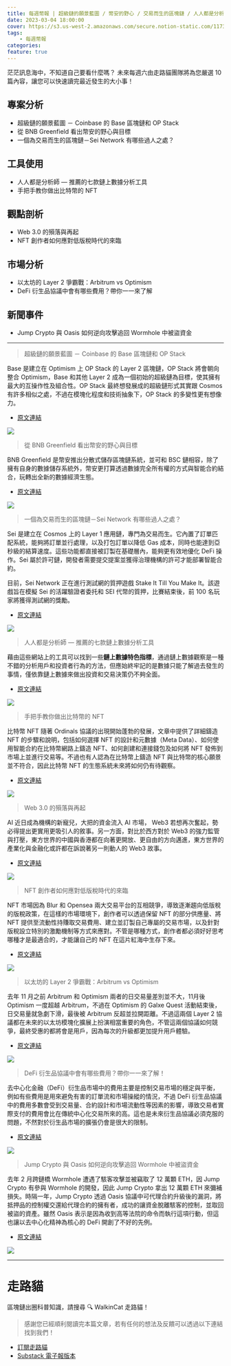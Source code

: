 ```yaml
---
title: 每週幣報 | 超級鏈的願景藍圖 / 幣安的野心 / 交易而生的區塊鏈 / 人人都是分析師 / 手把手創建比特幣 NFT
date: 2023-03-04 18:00:00
cover: https://s3.us-west-2.amazonaws.com/secure.notion-static.com/11736646-7971-458a-bfc1-2102c5e00a2b/architecture-illustration-lg.png?X-Amz-Algorithm=AWS4-HMAC-SHA256&X-Amz-Content-Sha256=UNSIGNED-PAYLOAD&X-Amz-Credential=AKIAT73L2G45EIPT3X45%2F20230304%2Fus-west-2%2Fs3%2Faws4_request&X-Amz-Date=20230304T110146Z&X-Amz-Expires=86400&X-Amz-Signature=f7e255780ea2f21e30149e383b62bd28f3b096517c00e3ffcf05ea46525acf01&X-Amz-SignedHeaders=host&response-content-disposition=filename%3D%22architecture-illustration-lg.png%22&x-id=GetObject
tags:
    - 每週幣報
categories:
feature: true
---
```


茫茫訊息海中，不知道自己要看什麼嗎？
未來每週六由走路貓團隊將為您嚴選 10 篇內容，讓您可以快速讀完最近發生的大小事！

## 專案分析

- 超級鏈的願景藍圖 － Coinbase 的 Base 區塊鏈和 OP Stack
- 從 BNB Greenfield 看出幣安的野心與目標
- 一個為交易而生的區塊鏈－Sei Network 有哪些過人之處？

## 工具使用

- 人人都是分析師 — 推薦的七款鏈上數據分析工具
- 手把手教你做出比特幣的 NFT

## 觀點剖析

- Web 3.0 的殞落與再起
- NFT 創作者如何應對低版稅時代的來臨

## 市場分析

- 以太坊的 Layer 2 爭霸戰：Arbitrum vs Optimism
- DeFi 衍生品協議中會有哪些費用？帶你一一來了解

## 新聞事件

- Jump Crypto 與 Oasis 如何逆向攻擊追回 Wormhole 中被盜資金

---

> 超級鏈的願景藍圖 － Coinbase 的 Base 區塊鏈和 OP Stack

Base 是建立在 Optimism 上 OP Stack 的 Layer 2 區塊鏈，OP Stack 將會朝向整合 Optimism，Base 和其他 Layer 2 成為一個初始的超級鏈為目標，使其擁有最大的互操作性及組合性。OP Stack 最終想發展成的超級鏈形式其實跟 Cosmos 有許多相似之處，不過在模塊化程度和技術抽象下，OP Stack 的多變性更有想像力。

- [原文連結](https://twitter.com/nft_hu/status/1628775711111790592)

<img src="https://s3.us-west-2.amazonaws.com/secure.notion-static.com/cd043e67-99a5-4705-b57d-849881857093/Untitled.png?X-Amz-Algorithm=AWS4-HMAC-SHA256&X-Amz-Content-Sha256=UNSIGNED-PAYLOAD&X-Amz-Credential=AKIAT73L2G45EIPT3X45%2F20230304%2Fus-west-2%2Fs3%2Faws4_request&X-Amz-Date=20230304T101304Z&X-Amz-Expires=86400&X-Amz-Signature=82b95c80b468e9b28ee6905ba75a01767d970f36d838ecb7290d950d971520f9&X-Amz-SignedHeaders=host&response-content-disposition=filename%3D%22Untitled.png%22&x-id=GetObject">

> 從 BNB Greenfield 看出幣安的野心與目標

BNB Greenfield 是幣安推出分散式儲存區塊鏈系統，並可和 BSC 鏈相容，除了擁有自身的數據儲存系統外，幣安更打算透過數據完全所有權的方式與智能合約結合，玩轉出全新的數據經濟生態。

- [原文連結](https://twitter.com/0xsurferboy/status/1625827407776329737)

<img src="https://s3.us-west-2.amazonaws.com/secure.notion-static.com/11736646-7971-458a-bfc1-2102c5e00a2b/architecture-illustration-lg.png?X-Amz-Algorithm=AWS4-HMAC-SHA256&X-Amz-Content-Sha256=UNSIGNED-PAYLOAD&X-Amz-Credential=AKIAT73L2G45EIPT3X45%2F20230304%2Fus-west-2%2Fs3%2Faws4_request&X-Amz-Date=20230304T110146Z&X-Amz-Expires=86400&X-Amz-Signature=f7e255780ea2f21e30149e383b62bd28f3b096517c00e3ffcf05ea46525acf01&X-Amz-SignedHeaders=host&response-content-disposition=filename%3D%22architecture-illustration-lg.png%22&x-id=GetObject">

> 一個為交易而生的區塊鏈－Sei Network 有哪些過人之處？

Sei 是建立在 Cosmos 上的 Layer 1 應用鏈，專門為交易而生。它內置了訂單匹配系統，能夠將訂單並行處理，以及打包訂單以降低 Gas 成本，同時也能達到亞秒級的結算速度。這些功能都直接被訂製在基礎層內，能夠更有效地優化 DeFi 操作。Sei 屬於許可鏈，開發者需要提交提案並獲得治理機構的許可才能部署智能合約。

目前，Sei Network 正在進行測試網的質押遊戲 Stake It Till You Make It。該遊戲旨在模擬 Sei 的活躍驗證者委托和 SEI 代幣的質押，比賽結束後，前 100 名玩家將獲得測試網的獎勵。

- [原文連結](https://www.panewslab.com/zh_hk/articledetails/jbhfz34x.html)

<img src="https://s3.us-west-2.amazonaws.com/secure.notion-static.com/5aadf34f-3bec-42b4-871b-1f54e1c7b080/Untitled.png?X-Amz-Algorithm=AWS4-HMAC-SHA256&X-Amz-Content-Sha256=UNSIGNED-PAYLOAD&X-Amz-Credential=AKIAT73L2G45EIPT3X45%2F20230304%2Fus-west-2%2Fs3%2Faws4_request&X-Amz-Date=20230304T110239Z&X-Amz-Expires=86400&X-Amz-Signature=322697be511455c3df3887e138c8c7df6860cf91c22845aa3fc18f2e110ba74d&X-Amz-SignedHeaders=host&response-content-disposition=filename%3D%22Untitled.png%22&x-id=GetObject">

> 人人都是分析師 — 推薦的七款鏈上數據分析工具

藉由這些網站上的工具可以找到一些**鏈上數據特色指標**，通過鏈上數據觀察是一種不錯的分析用戶和投資者行為的方法，但應始終牢記的是數據只能了解過去發生的事情，僅依靠鏈上數據來做出投資和交易決策仍不夠全面。

- [原文連結](https://mp.weixin.qq.com/s?__biz=MzA5MzYyOTA4Nw==&mid=2455812052&idx=1&sn=72704968124747d5930a2589fcf6e2d0&chksm=87cee824b0b96132105b5467c250ea2a55e650e292c726560e84e5695aba940e9c43def82b12#rd)

<img src="https://s3.us-west-2.amazonaws.com/secure.notion-static.com/2d3e7aa5-11b8-46dd-a43a-6284c7aa4547/DALLE_2023-03-03_14.09.41_-_Data_analytics_digital_art.png?X-Amz-Algorithm=AWS4-HMAC-SHA256&X-Amz-Content-Sha256=UNSIGNED-PAYLOAD&X-Amz-Credential=AKIAT73L2G45EIPT3X45%2F20230304%2Fus-west-2%2Fs3%2Faws4_request&X-Amz-Date=20230304T110354Z&X-Amz-Expires=86400&X-Amz-Signature=f4f76b4e97cfa01108b8d93181d714150cdd13a651d55737f02b4f81d13a1b5b&X-Amz-SignedHeaders=host&response-content-disposition=filename%3D%22DALL%25C2%25B7E%25202023-03-03%252014.09.41%2520-%2520Data%2520analytics%252C%2520digital%2520art.png%22&x-id=GetObject">


> 手把手教你做出比特幣的 NFT

比特幣 NFT 隨著 Ordinals 協議的出現開始蓬勃的發展，文章中提供了詳細鑄造 NFT 的步驟和說明，包括如何選擇 NFT 的設計和元數據（Meta Data）、如何使用智能合約在比特幣網路上鑄造 NFT、如何創建和連接錢包及如何將 NFT 發佈到市場上並進行交易等。不過也有人認為在比特幣上鑄造 NFT 與比特幣的核心願景並不符合，因此比特幣 NFT 的生態系統未來將如何仍有待觀察。

- [原文連結](https://followin.io/zh-Hant/feed/3120425)

<img src="https://s3.us-west-2.amazonaws.com/secure.notion-static.com/827530de-d97f-4d61-9af6-22e241b26fdb/jonathan-borba-wJ79V3J8jJA-unsplash.jpg?X-Amz-Algorithm=AWS4-HMAC-SHA256&X-Amz-Content-Sha256=UNSIGNED-PAYLOAD&X-Amz-Credential=AKIAT73L2G45EIPT3X45%2F20230304%2Fus-west-2%2Fs3%2Faws4_request&X-Amz-Date=20230304T110436Z&X-Amz-Expires=86400&X-Amz-Signature=3fcc2798f83e545112046a21cf9ac2cfcef38cb293ed5323e2c87541b7ac9010&X-Amz-SignedHeaders=host&response-content-disposition=filename%3D%22jonathan-borba-wJ79V3J8jJA-unsplash.jpg%22&x-id=GetObject">

> Web 3.0 的殞落與再起

AI 近日成為機構的新寵兒，大把的資金流入 AI 市場， Web3 若想再次奮起，勢必得提出更實用更吸引人的敘事。另一方面，對比於西方對於 Web3 的強力監管與打壓，東方世界的中國與香港都在向著更開放、更自由的方向邁進，東方世界的產業化與金融化或許都在訴說著另一則動人的 Web3 故事。

- [原文連結](https://mp.weixin.qq.com/s/RCwBGOCGaoSs7rLuC02LWw)

<img src="https://s3.us-west-2.amazonaws.com/secure.notion-static.com/c5d6c6c3-7992-45d2-b31f-89b99c93b557/shubham-dhage-Xw5c0O-xGII-unsplash.jpg?X-Amz-Algorithm=AWS4-HMAC-SHA256&X-Amz-Content-Sha256=UNSIGNED-PAYLOAD&X-Amz-Credential=AKIAT73L2G45EIPT3X45%2F20230304%2Fus-west-2%2Fs3%2Faws4_request&X-Amz-Date=20230304T110723Z&X-Amz-Expires=86400&X-Amz-Signature=2facf0e1a514837f6003a535be4a23d9e941ce50398108f689c8caa88cc22d75&X-Amz-SignedHeaders=host&response-content-disposition=filename%3D%22shubham-dhage-Xw5c0O-xGII-unsplash.jpg%22&x-id=GetObject">

> NFT 創作者如何應對低版稅時代的來臨

NFT 市場因為 Blur 和 Opensea 兩大交易平台的互相競爭，導致逐漸趨向低版稅的版稅政策，在這樣的市場環境下，創作者可以透過保留 NFT 的部分供應量、將 NFT 提供至流動性持賺取交易費用、建立並訂製自己專屬的交易市場，以及針對版稅設立特別的激勵機制等方式來應對。不管是哪種方式，創作者都必須好好思考哪種才是最適合的，才能讓自己的 NFT 在這片紅海中生存下來。

- [原文連結](https://metaversal.banklesshq.com/p/lower-royalties)

<img src="https://s3.us-west-2.amazonaws.com/secure.notion-static.com/cd31f658-0840-4229-9f68-0d3f4b839360/choong-deng-xiang-jaApF6TiJ7s-unsplash.jpg?X-Amz-Algorithm=AWS4-HMAC-SHA256&X-Amz-Content-Sha256=UNSIGNED-PAYLOAD&X-Amz-Credential=AKIAT73L2G45EIPT3X45%2F20230304%2Fus-west-2%2Fs3%2Faws4_request&X-Amz-Date=20230304T110746Z&X-Amz-Expires=86400&X-Amz-Signature=a793321e5aa28164ac6d7108da356c4b510ca2474e76bd57920ae85285094e88&X-Amz-SignedHeaders=host&response-content-disposition=filename%3D%22choong-deng-xiang-jaApF6TiJ7s-unsplash.jpg%22&x-id=GetObject">

> 以太坊的 Layer 2 爭霸戰：Arbitrum vs Optimism

去年 11 月之前 Arbitrum 和 Optimism 兩者的日交易量差別並不大，11月後 Optimism 一度超越 Arbitrum，不過在 Optimism 的 Galxe Quest 活動結束後，日交易量就急劇下滑，最後被 Arbitrum 反超並拉開距離。不過這兩個 Layer 2 協議都在未來的以太坊模塊化擴展上扮演相當重要的角色，不管這兩個協議如何競爭，最終受惠的都將會是用戶，因為每次的升級都更加提升用戶體驗。

- [原文連結](https://twitter.com/DefiIgnas/status/1630367270072467458)

<img src="https://s3.us-west-2.amazonaws.com/secure.notion-static.com/1f45c563-1046-479f-8751-a1114bce8413/Untitled.png?X-Amz-Algorithm=AWS4-HMAC-SHA256&X-Amz-Content-Sha256=UNSIGNED-PAYLOAD&X-Amz-Credential=AKIAT73L2G45EIPT3X45%2F20230304%2Fus-west-2%2Fs3%2Faws4_request&X-Amz-Date=20230304T110751Z&X-Amz-Expires=86400&X-Amz-Signature=fbd557b8c343cbb29e4ce3c8cbe6ca70f175638023df9dda28601ce77e0da3d0&X-Amz-SignedHeaders=host&response-content-disposition=filename%3D%22Untitled.png%22&x-id=GetObject">

> DeFi 衍生品協議中會有哪些費用？帶你一一來了解！

去中心化金融（DeFi）衍生品市場中的費用主要是控制交易市場的穩定與平衡，例如有些費用是用來避免有害的訂單流和市場操縱的情況，不過 DeFi 衍生品協議中的費用多數會受到交易量、合約設計和市場流動性等因素的影響，導致交易者實際支付的費用會比在傳統中心化交易所來的高。這也是未來衍生品協議必須克服的問題，不然對於衍生品市場的擴張仍會是很大的限制。

- [原文連結](https://medium.com/perennial-protocol/a-deep-dive-on-fees-in-defi-derivatives-8c8680d96261)

<img src="https://s3.us-west-2.amazonaws.com/secure.notion-static.com/63c3c328-de9a-400f-acf8-3963c2d15377/Untitled.png?X-Amz-Algorithm=AWS4-HMAC-SHA256&X-Amz-Content-Sha256=UNSIGNED-PAYLOAD&X-Amz-Credential=AKIAT73L2G45EIPT3X45%2F20230304%2Fus-west-2%2Fs3%2Faws4_request&X-Amz-Date=20230304T110756Z&X-Amz-Expires=86400&X-Amz-Signature=edec3a0c264eb27d39ccd2136db5a9bfa08930aa623fb6bf9c5d5adbc3c5a842&X-Amz-SignedHeaders=host&response-content-disposition=filename%3D%22Untitled.png%22&x-id=GetObject">

> Jump Crypto 與 Oasis 如何逆向攻擊追回 Wormhole 中被盜資金

去年 2 月跨鏈橋 Wormhole 遭遇了駭客攻擊並被竊取了 12 萬顆 ETH，因 Jump Crypto 有參與 Wormhole 的開發，因此 Jump Crypto 拿出 12 萬顆 ETH 來彌補損失。時隔一年，Jump Crypto 透過 Oasis 協議中可代理合約升級後的漏洞，將抵押品的控制權交還給代理合約的擁有者，成功的讓資金脫離駭客的控制，並取回被盜的資產。雖然 Oasis 表示是因為收到高等法院的命令而執行這項行動，但這也讓以去中心化精神為核心的 DeFi 開創了不好的先例。

- [原文連結](https://www.blockworksresearch.com/research/we-do-a-little-counter-exploit)

<img src="https://s3.us-west-2.amazonaws.com/secure.notion-static.com/4807b74d-3574-4bc6-a46b-8110712c41ba/Untitled.png?X-Amz-Algorithm=AWS4-HMAC-SHA256&X-Amz-Content-Sha256=UNSIGNED-PAYLOAD&X-Amz-Credential=AKIAT73L2G45EIPT3X45%2F20230304%2Fus-west-2%2Fs3%2Faws4_request&X-Amz-Date=20230304T110801Z&X-Amz-Expires=86400&X-Amz-Signature=6e1fe287c0dbd2f06e7fb145e145e04ff8d4e87c2b2073db7fe257403ed6aca3&X-Amz-SignedHeaders=host&response-content-disposition=filename%3D%22Untitled.png%22&x-id=GetObject">

---
# 走路貓
區塊鏈出圈科普知識，請搜尋 🔍 WalkinCat 走路貓！

> 感謝您已經順利閱讀完本篇文章，若有任何的想法及反饋可以透過以下連結找到我們！

- [訂閱走路貓](https://portaly.cc/walkincat)
- [Substack 電子報版本](https://walkincat.substack.com/p/nft?sd=pf)